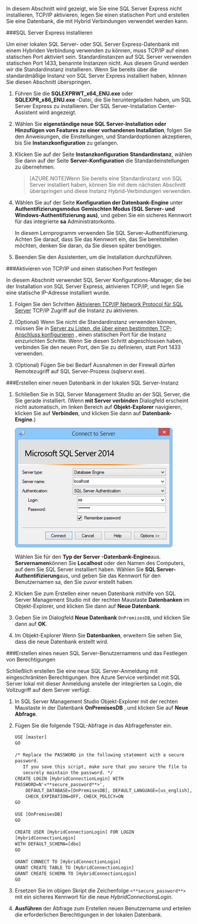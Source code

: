 
In diesem Abschnitt wird gezeigt, wie Sie eine SQL Server Express nicht installieren, TCP/IP aktivieren, legen Sie einen statischen Port und erstellen Sie eine Datenbank, die mit Hybrid Verbindungen verwendet werden kann.  

###<a name="install-sql-server-express"></a>SQL Server Express installieren

Um einer lokalen SQL Server- oder SQL Server Express-Datenbank mit einem Hybriden Verbindung verwenden zu können, muss TCP/IP auf einen statischen Port aktiviert sein. Standardinstanzen auf SQL Server verwenden statischen Port 1433, benannte Instanzen nicht. Aus diesem Grund werden wir die Standardinstanz installieren. Wenn Sie bereits über die standardmäßige Instanz von SQL Server Express installiert haben, können Sie diesen Abschnitt überspringen.

1. Führen Sie die **SQLEXPRWT_x64_ENU.exe** oder **SQLEXPR_x86_ENU.exe** -Datei, die Sie heruntergeladen haben, um SQL Server Express zu installieren. Der SQL Server-Installation Center-Assistent wird angezeigt.
    
2. Wählen Sie **eigenständige neue SQL Server-Installation oder Hinzufügen von Features zu einer vorhandenen Installation**, folgen Sie den Anweisungen, die Einstellungen, und Standardoptionen akzeptieren, bis Sie **Instanzkonfiguration** zu gelangen.
    
3. Klicken Sie auf der Seite **Instanzkonfiguration** **Standardinstanz**, wählen Sie dann auf der Seite **Server-Konfiguration** die Standardeinstellungen zu übernehmen.

    >[AZURE.NOTE]Wenn Sie bereits eine Standardinstanz von SQL Server installiert haben, können Sie mit dem nächsten Abschnitt überspringen und diese Instanz Hybrid-Verbindungen verwenden. 
    
5. Wählen Sie auf der Seite **Konfiguration der Datenbank-Engine** unter **Authentifizierungsmodus** **Gemischten Modus (SQL Server- und Windows-Authentifizierung aus)**, und geben Sie ein sicheres Kennwort für das integrierte **sa** Administratorkonto.
    
    In diesem Lernprogramm verwenden Sie SQL Server-Authentifizierung. Achten Sie darauf, dass Sie das Kennwort ein, das Sie bereitstellen möchten, denken Sie daran, da Sie diesen später benötigen.
    
6. Beenden Sie den Assistenten, um die Installation durchzuführen.

###<a name="enable-tcpip-and-setting-a-static-port"></a>Aktivieren von TCP/IP und einen statischen Port festlegen

In diesem Abschnitt verwendet SQL Server Konfigurations-Manager, die bei der Installation von SQL Server Express, aktivieren TCP/IP, und legen Sie eine statische IP-Adresse installiert wurde. 

1. Folgen Sie den Schritten [Aktivieren TCP/IP Network Protocol für SQL Server](http://technet.microsoft.com/library/hh231672%28v=sql.110%29.aspx) TCP/IP Zugriff auf die Instanz zu aktivieren.

2. (Optional) Wenn Sie nicht die Standardinstanz verwenden können, müssen Sie in [Server zu Listen, die über einen bestimmten TCP-Anschluss konfigurieren](https://msdn.microsoft.com/library/ms177440.aspx) , einen statischen Port für die Instanz einzurichten Schritte. Wenn Sie diesen Schritt abgeschlossen haben, verbinden Sie den neuen Port, den Sie zu definieren, statt Port 1433 verwenden.

3. (Optional) Fügen Sie bei Bedarf Ausnahmen in der Firewall dürfen Remotezugriff auf SQL Server-Prozess (sqlservr.exe).

###<a name="create-a-new-database-in-the-on-premises-sql-server-instance"></a>Erstellen einer neuen Datenbank in der lokalen SQL Server-Instanz

1. Schließen Sie in SQL Server Management Studio an der SQL Server, die Sie gerade installiert. (Wenn **mit Server verbinden** Dialogfeld erscheint nicht automatisch, im linken Bereich auf **Objekt-Explorer** navigieren, klicken Sie auf **Verbinden**, und klicken Sie dann auf **Datenbank-Engine**.)     

    ![Verbinden mit Server](./media/hybrid-connections-create-on-premises-database/A04SSMSConnectToServer.png)
    
    Wählen Sie für den **Typ der Server** **-Datenbank-Engine**aus. **Servernamen**können Sie **Localhost** oder den Namen des Computers, auf dem Sie SQL Server installiert haben. Wählen Sie **SQL Server-Authentifizierung**aus, und geben Sie das Kennwort für den Benutzernamen sa, den Sie zuvor erstellt haben. 
    
2. Klicken Sie zum Erstellen einer neuen Datenbank mithilfe von SQL Server Management Studio mit der rechten Maustaste **Datenbanken** im Objekt-Explorer, und klicken Sie dann auf **Neue Datenbank**.
    
3. Geben Sie im Dialogfeld **Neue Datenbank** `OnPremisesDB`, und klicken Sie dann auf **OK**. 
    
4. Im Objekt-Explorer Wenn Sie **Datenbanken**, erweitern Sie sehen Sie, dass die neue Datenbank erstellt wird.

###<a name="create-a-new-sql-server-login-and-set-permissions"></a>Erstellen eines neuen SQL Server-Benutzernamens und das Festlegen von Berechtigungen

Schließlich erstellen Sie eine neue SQL Server-Anmeldung mit eingeschränkten Berechtigungen. Ihre Azure Service verbindet mit SQL Server lokal mit dieser Anmeldung anstelle der integrierten sa Login, die Vollzugriff auf dem Server verfügt.

1. In SQL Server Management Studio Objekt-Explorer mit der rechten Maustaste in der Datenbank **OnPremisesDB** , und klicken Sie auf **Neue Abfrage**.

2.  Fügen Sie die folgende TSQL-Abfrage in das Abfragefenster ein.

        USE [master]
        GO
        
        /* Replace the PASSWORD in the following statement with a secure password. 
           If you save this script, make sure that you secure the file to 
           securely maintain the password. */ 
        CREATE LOGIN [HybridConnectionLogin] WITH PASSWORD=N'<**secure_password**>', 
            DEFAULT_DATABASE=[OnPremisesDB], DEFAULT_LANGUAGE=[us_english], 
            CHECK_EXPIRATION=OFF, CHECK_POLICY=ON
        GO
    
        USE [OnPremisesDB]
        GO
    
        CREATE USER [HybridConnectionLogin] FOR LOGIN [HybridConnectionLogin] 
        WITH DEFAULT_SCHEMA=[dbo]
        GO

        GRANT CONNECT TO [HybridConnectionLogin]
        GRANT CREATE TABLE TO [HybridConnectionLogin]
        GRANT CREATE SCHEMA TO [HybridConnectionLogin]
        GO  
   
3. Ersetzen Sie im obigen Skript die Zeichenfolge `<**secure_password**>` mit ein sicheres Kennwort für die neue *HybridConnectionsLogin*.

4. **Ausführen** der Abfrage zum Erstellen neuen Benutzername und erteilen die erforderlichen Berechtigungen in der lokalen Datenbank.

